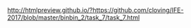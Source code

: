 http://htmlpreview.github.io/?https://github.com/cloving/IFE-2017/blob/master/binbin_2/task_7/task_7.html